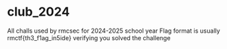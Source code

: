 # club_2024
All challs used by rmcsec for 2024-2025 school year
	Flag format is usually  rmctf{th3_f1ag_in5ide}  verifying you solved the challenge
